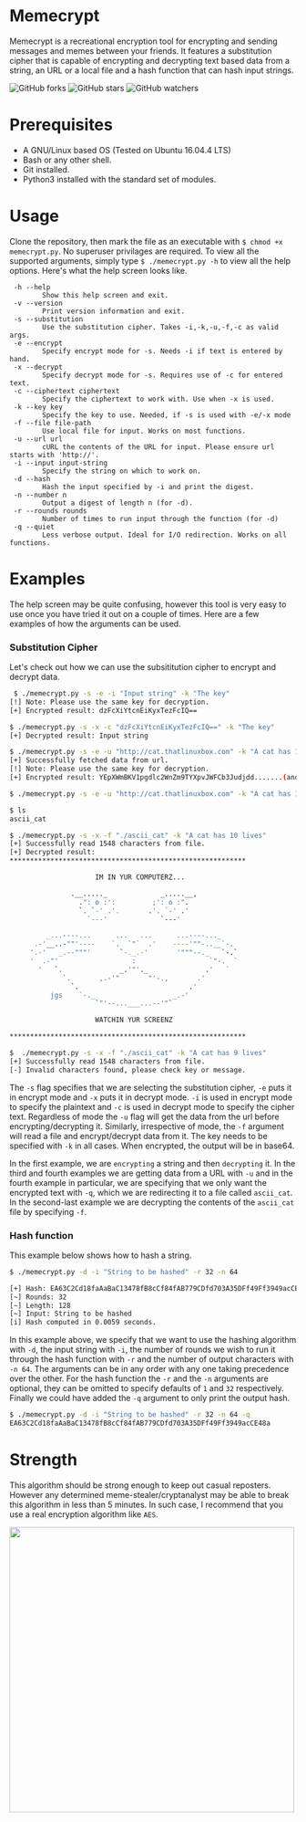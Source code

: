 # Memecrypt
Memecrypt is a recreational encryption tool for encrypting and sending messages and memes between your friends.
It features a substitution cipher that is capable of encrypting and decrypting text based data from a string, an URL or a local file and a hash function that can hash input strings.

![GitHub forks](https://img.shields.io/github/forks/Sh3llcod3/Memecrypt.svg?style=for-the-badge&label=Fork)
![GitHub stars](https://img.shields.io/github/stars/Sh3llcod3/Memecrypt.svg?style=for-the-badge&label=Stars)
![GitHub watchers](https://img.shields.io/github/watchers/Sh3llcod3/Memecrypt.svg?style=for-the-badge&label=Watch)
# Prerequisites
- A GNU/Linux based OS (Tested on Ubuntu 16.04.4 LTS)
- Bash or any other shell.
- Git installed.
- Python3 installed with the standard set of modules.
# Usage
Clone the repository, then mark the file as an executable with `$ chmod +x memecrypt.py`. No superuser privilages are required.
To view all the supported arguments, simply type `$ ./memecrypt.py -h` to view all the help options.
Here's what the help screen looks like.
```
 -h --help
        Show this help screen and exit.
 -v --version
        Print version information and exit.
 -s --substitution
        Use the substitution cipher. Takes -i,-k,-u,-f,-c as valid args.
 -e --encrypt
        Specify encrypt mode for -s. Needs -i if text is entered by hand.
 -x --decrypt
        Specify decrypt mode for -s. Requires use of -c for entered text.
 -c --ciphertext ciphertext
        Specify the ciphertext to work with. Use when -x is used.
 -k --key key
        Specify the key to use. Needed, if -s is used with -e/-x mode
 -f --file file-path
        Use local file for input. Works on most functions.
 -u --url url
        cURL the contents of the URL for input. Please ensure url starts with 'http://'.
 -i --input input-string
        Specify the string on which to work on.
 -d --hash
        Hash the input specified by -i and print the digest.
 -n --number n
        Output a digest of length n (for -d).
 -r --rounds rounds
        Number of times to run input through the function (for -d)
 -q --quiet
        Less verbose output. Ideal for I/O redirection. Works on all functions.
```
# Examples
The help screen may be quite confusing, however this tool is very easy to use once you have tried it out on a couple of times. Here are a few examples of how the arguments can be used.
### Substitution Cipher
Let's check out how we can use the subsititution cipher to encrypt and decrypt data.
```bash
 $ ./memecrypt.py -s -e -i "Input string" -k "The key"
[!] Note: Please use the same key for decryption.
[+] Encrypted result: dzFcXiYtcnEiKyxTezFcIQ==

$ ./memecrypt.py -s -x -c "dzFcXiYtcnEiKyxTezFcIQ==" -k "The key"
[+] Decrypted result: Input string

$ ./memecrypt.py -s -e -u "http://cat.thatlinuxbox.com" -k "A cat has 10 lives"
[+] Successfully fetched data from url.
[!] Note: Please use the same key for decryption.
[+] Encrypted result: YEpXWmBKV1pgdlc2WnZm9TYXpvJWFCb3Judjdd.......(and so on)...

$ ./memecrypt.py -s -e -u "http://cat.thatlinuxbox.com" -k "A cat has 10 lives" -q > ascii_cat

$ ls
ascii_cat

$ ./memecrypt.py -s -x -f "./ascii_cat" -k "A cat has 10 lives"
[+] Successfully read 1548 characters from file.
[+] Decrypted result: 
**********************************************************

                     IM IN YUR COMPUTERZ...

               .__....._             _.....__,
                 .": o :':         ;': o :".
                 `. `-' .'.       .'. `-' .'   
                   `---'             `---'  

         _...----...      ...   ...      ...----..._
      .-'__..-""'----    `.  `"`  .'    ----'""-..__`-.
     '.-'   _.--"""'       `-._.-'       '"""--._   `-.`
     '  .-"'                  :                  `"-.  `
       '   `.              _.'"'._              .'   `
             `.       ,.-'"       "'-.,       .'
               `.                           .'
          jgs    `-._                   _.-'
                     `"'--...___...--'"`

                     WATCHIN YUR SCREENZ        

**********************************************************

$  ./memecrypt.py -s -x -f "./ascii_cat" -k "A cat has 9 lives"
[+] Successfully read 1548 characters from file.
[-] Invalid characters found, please check key or message.
```
The `-s` flag specifies that we are selecting the substitution cipher, `-e` puts it in encrypt mode and `-x` puts it in decrypt mode. `-i` is used in encrypt mode to specify the plaintext and `-c` is used in decrypt mode to specify the cipher text. Regardless of mode the `-u` flag will get the data from the url before encrypting/decrypting it. Similarly, irrespective of mode, the `-f` argument will read a file and encrypt/decrypt data from it. The key needs to be specified with `-k` in all cases. When encrypted, the output will be in base64.

In the first example, we are `encrypting` a string and then `decrypting` it. In the third and fourth examples we are getting data from a URL with `-u` and in the fourth example in particular, we are specifying that we only want the encrypted text with `-q`, which we are redirecting it to a file called `ascii_cat`. In the second-last example we are decrypting the contents of the `ascii_cat` file by specifying `-f`.
### Hash function
This example below shows how to hash a string.
```bash
$ ./memecrypt.py -d -i "String to be hashed" -r 32 -n 64

[+] Hash: EA63C2Cd18faAaBaC13478fB8cCf84fAB779CDfd703A35DFf49Ff3949acCE48a
[~] Rounds: 32
[~] Length: 128
[~] Input: String to be hashed
[i] Hash computed in 0.0059 seconds.

```
In this example above, we specify that we want to use the hashing algorithm with `-d`, the input string with `-i`, the number of rounds we wish to run it through the hash function with `-r` and the number of output characters with `-n 64`. The arguments can be in any order with any one taking precedence over the other. For the hash function the `-r` and the `-n` arguments are optional, they can be omitted to specify defaults of `1` and `32` respectively. Finally we could have added the `-q` argument to only print the output hash.
```bash
$ ./memecrypt.py -d -i "String to be hashed" -r 32 -n 64 -q
EA63C2Cd18faAaBaC13478fB8cCf84fAB779CDfd703A35DFf49Ff3949acCE48a
```
# Strength
This algorithm should be strong enough to keep out casual reposters. However any determined meme-stealer/cryptanalyst may be able to break this algorithm in less than 5 minutes. In such case, I recommend that you use a real encryption algorithm like `AES`.

<img src="https://bit.ly/2v1xJSn" width="500px" height="500px">
